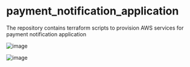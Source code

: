 # payment_notification_application
The repository contains terraform scripts to provision AWS services for payment notification application

![image](https://github.com/umaparvathir/payment_notification_application/assets/48677402/ae5d1518-1ebe-4329-93b4-ca7afe81036d)


![image](https://github.com/umaparvathir/payment_notification_application/assets/48677402/0bf9c38e-cd78-417f-b0d0-cf17add30866)
